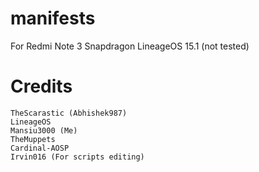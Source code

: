 # manifests
For Redmi Note 3 Snapdragon LineageOS 15.1 (not tested) 

# Credits
```
TheScarastic (Abhishek987)
LineageOS
Mansiu3000 (Me)
TheMuppets
Cardinal-AOSP
Irvin016 (For scripts editing)
```
